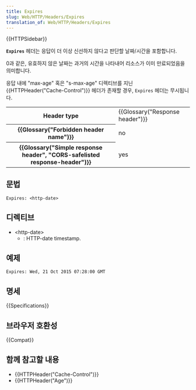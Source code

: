 ```yaml
---
title: Expires
slug: Web/HTTP/Headers/Expires
translation_of: Web/HTTP/Headers/Expires
---
```


{{HTTPSidebar}}

**`Expires`** 헤더는 응답이 더 이상 신선하지 않다고 판단할 날짜/시간을 포함합니다.

0과 같은, 유효하지 않은 날짜는 과거의 시간을 나타내어 리소스가 이미 만료되었음을 의미합니다.

응답 내에 "max-age" 혹은 "s-max-age" 디렉티브를 지닌 {{HTTPHeader("Cache-Control")}} 헤더가 존재할 경우, `Expires` 헤더는 무시됩니다.

<table class="properties">
  <tbody>
    <tr>
      <th scope="row">Header type</th>
      <td>{{Glossary("Response header")}}</td>
    </tr>
    <tr>
      <th scope="row">{{Glossary("Forbidden header name")}}</th>
      <td>no</td>
    </tr>
    <tr>
      <th scope="row">
        {{Glossary("Simple response header", "CORS-safelisted response-header")}}
      </th>
      <td>yes</td>
    </tr>
  </tbody>
</table>

## 문법

```
Expires: <http-date>
```

## 디렉티브

- \<http-date>
  - : HTTP-date timestamp.

## 예제

```
Expires: Wed, 21 Oct 2015 07:28:00 GMT
```

## 명세

{{Specifications}}

## 브라우저 호환성

{{Compat}}

## 함께 참고할 내용

- {{HTTPHeader("Cache-Control")}}
- {{HTTPHeader("Age")}}
